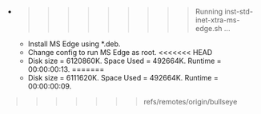 * >>>>>>>>> Running inst-std-inet-xtra-ms-edge.sh ...
  * Install MS Edge using *.deb.
  * Change config to run MS Edge as root.
<<<<<<< HEAD
  * Disk size = 6120860K. Space Used = 492664K. Runtime = 00:00:00:13.
=======
  * Disk size = 6111620K. Space Used = 492664K. Runtime = 00:00:00:09.
>>>>>>> refs/remotes/origin/bullseye
